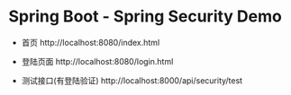 # Spring Boot - Spring Security Demo

* 首页 http://localhost:8080/index.html

* 登陆页面 http://localhost:8080/login.html

* 测试接口(有登陆验证) http://localhost:8000/api/security/test
